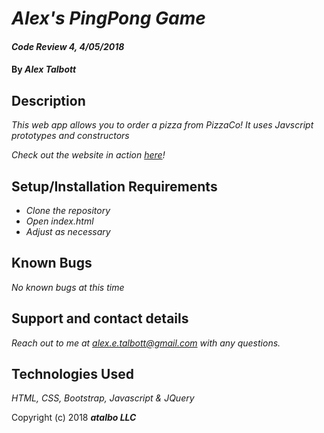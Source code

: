 # _Alex's PingPong Game_

#### _Code Review 4, 4/05/2018_

#### By _**Alex Talbott**_

## Description

_This web app allows you to order a pizza from PizzaCo! It uses Javscript prototypes and constructors_


 _Check out the website in action [here](https://alexetalbott.github.io/pizzaco/)!_


## Setup/Installation Requirements

* _Clone the repository_
* _Open index.html_
* _Adjust as necessary_


## Known Bugs

_No known bugs at this time_

## Support and contact details

_Reach out to me at alex.e.talbott@gmail.com with any questions._

## Technologies Used

_HTML, CSS, Bootstrap, Javascript & JQuery_

Copyright (c) 2018 **_atalbo LLC_**
